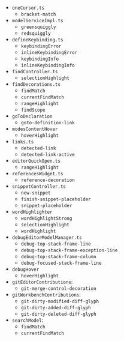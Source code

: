 
* `oneCursor.ts`
  * `bracket-match`
* `modelServiceImpl.ts`
  * `greensquiggly`
  * `redsquiggly`
* `defineKeybinding.ts`
  * `keybindingError`
  * `inlineKeybindingError`
  * `keybindingInfo`
  * `inlineKeybindingInfo`
* `findController.ts`
  * `selectionHighlight`
* `findDecorations.ts`
  * `findMatch`
  * `currentFindMatch`
  * `rangeHighlight`
  * `findScope`
* `goToDeclaration`
  * `goto-definition-link`
* `modesContentHover`
  * `hoverHighlight`
* `links.ts`
  * `detected-link`
  * `detected-link-active`
* `editorQuickOpen.ts`
  * `rangeHighlight`
* `referencesWidget.ts`
  * `reference-decoration`
* `snippetController.ts`
  * `new-snippet`
  * `finish-snippet-placeholder`
  * `snippet-placeholder`
* `wordHighlighter`
  * `wordHighlightStrong`
  * `selectionHighlight`
  * `wordHighlight`
* `debugEditorModelManager.ts`
  * `debug-top-stack-frame-line`
  * `debug-top-stack-frame-exception-line`
  * `debug-top-stack-frame-column`
  * `debug-focused-stack-frame-line`
* `debugHover`
  * `hoverHighlight`
* `gitEditorContributions`:
  * `git-merge-control-decoration`
* `gitWorkbenchContributions`:
  * `git-dirty-modified-diff-glyph`
  * `git-dirty-added-diff-glyph`
  * `git-dirty-deleted-diff-glyph`
* `searchModel`:
  * `findMatch`
  * `currentFindMatch`